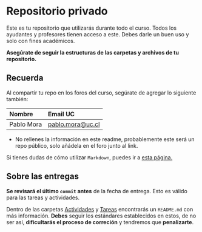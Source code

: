 # Repositorio privado

Este es tu repositorio que utilizarás durante todo el curso. Todos los ayudantes y profesores tienen acceso a este. Debes darle un buen uso y solo con fines académicos.

**Asegúrate de seguir la estructuras de las carpetas y archivos de tu repositorio.**

## Recuerda

Al compartir tu repo en los foros del curso, segúrate de agregar lo siguiente también:

| Nombre           | Email UC      |
|:-----------------|:--------------|
| Pablo Mora       | pablo.mora@uc.cl  |

* No rellenes la información en este readme, probablemente este será un repo público, solo añádela en el foro junto al link.

Si tienes dudas de cómo utilizar `Markdown`, puedes ir a [esta página.](https://github.com/adam-p/markdown-here/wiki/Markdown-Cheatsheet)

## Sobre las entregas

**Se revisará el último `commit` antes** de la fecha de entrega. Esto es válido para las tareas y actividades. 

Dentro de las carpetas [Actividades](Actividades) y [Tareas](Tareas) encontrarás un `README.md` con más información. **Debes** seguir los estándares establecidos en estos, de no ser así, **dificultarás el proceso de correción** y tendremos que **penalizarte**. 

